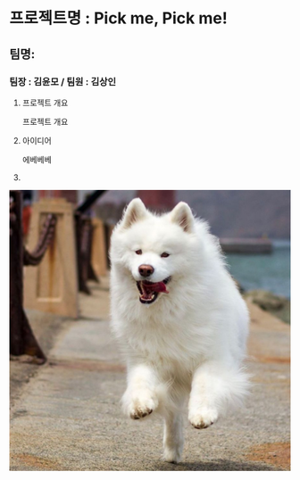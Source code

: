 # 프로젝트명 : Pick me, Pick me!

## 팀명:

### 팀장 : 김윤모 / 팀원 : 김상인

1. 프로젝트 개요
<ol> 프로젝트 개요 </ol>

2. 아이디어
<ul> 에베베베 </ul>

3.
![dog](dog.jpg)
